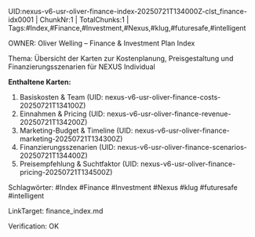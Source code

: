 UID:nexus-v6-usr-oliver-finance-index-20250721T134000Z-clst_finance-idx0001 | ChunkNr:1 | TotalChunks:1 | Tags:#Index,#Finance,#Investment,#Nexus,#klug,#futuresafe,#intelligent

OWNER: Oliver Welling – Finance & Investment Plan Index

Thema: Übersicht der Karten zur Kostenplanung, Preisgestaltung und Finanzierungs­szenarien für NEXUS Individual

**Enthaltene Karten:**  
1. Basiskosten & Team (UID: nexus-v6-usr-oliver-finance-costs-20250721T134100Z)  
2. Einnahmen & Pricing (UID: nexus-v6-usr-oliver-finance-revenue-20250721T134200Z)  
3. Marketing-Budget & Timeline (UID: nexus-v6-usr-oliver-finance-marketing-20250721T134300Z)  
4. Finanzierungsszenarien (UID: nexus-v6-usr-oliver-finance-scenarios-20250721T134400Z)  
5. Preisempfehlung & Suchtfaktor (UID: nexus-v6-usr-oliver-finance-pricing-20250721T134500Z)

Schlagwörter: #Index #Finance #Investment #Nexus #klug #futuresafe #intelligent

LinkTarget: finance_index.md  

Verification: OK

